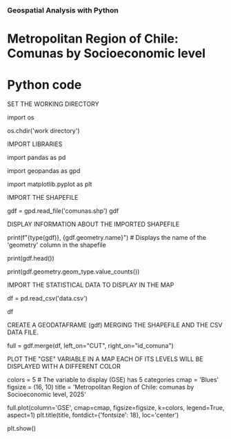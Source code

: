 ### Geospatial Analysis with Python
# Metropolitan Region of Chile: Comunas by Socioeconomic level
# Python code

SET THE WORKING DIRECTORY

import os

os.chdir('work directory')

IMPORT LIBRARIES

import pandas as pd

import geopandas as gpd

import matplotlib.pyplot as plt

IMPORT THE SHAPEFILE

gdf = gpd.read_file('comunas.shp')
gdf

DISPLAY INFORMATION ABOUT THE IMPORTED SHAPEFILE

print(f"{type(gdf)}, {gdf.geometry.name}")   # Displays the name of the 'geometry' column in the shapefile 

print(gdf.head())

print(gdf.geometry.geom_type.value_counts())

IMPORT THE STATISTICAL DATA TO DISPLAY IN THE MAP

df = pd.read_csv('data.csv')

df

CREATE A GEODATAFRAME (gdf) MERGING THE SHAPEFILE AND THE CSV DATA FILE.

full = gdf.merge(df, left_on="CUT", right_on="id_comuna")

PLOT THE "GSE" VARIABLE IN A MAP
EACH OF ITS LEVELS WILL BE DISPLAYED WITH A DIFFERENT COLOR

colors = 5            # The variable to display (GSE) has 5 categories
cmap = 'Blues'
figsize = (16, 10)
title = 'Metropolitan Region of Chile: comunas by Socioeconomic level, 2025' 

full.plot(column='GSE', cmap=cmap, figsize=figsize, k=colors, legend=True, aspect=1)
plt.title(title, fontdict={'fontsize': 18}, loc='center')

plt.show()
